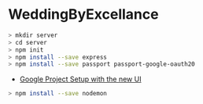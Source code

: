 # WeddingByExcellance


```sh
> mkdir server
> cd server
> npm init
> npm install --save express
> npm install --save passport passport-google-oauth20
```

- [Google Project Setup with the new UI](https://www.udemy.com/course/node-with-react-fullstack-web-development/learn/lecture/19049632#overview)

```sh
> npm install --save nodemon
```
